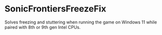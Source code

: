 # SonicFrontiersFreezeFix
Solves freezing and stuttering when running the game on Windows 11 while paired with 8th or 9th gen Intel CPUs.
